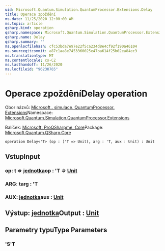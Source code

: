 ```yaml
---
uid: Microsoft.Quantum.Simulation.QuantumProcessor.Extensions.Delay
title: Operace zpoždění
ms.date: 11/25/2020 12:00:00 AM
ms.topic: article
qsharp.kind: operation
qsharp.namespace: Microsoft.Quantum.Simulation.QuantumProcessor.Extensions
qsharp.name: Delay
qsharp.summary: ''
ms.openlocfilehash: cfc53bda7e97e22f5ca234d8e4cf92f190a46104
ms.sourcegitcommit: a87c1aa8e7453360025e47ba614f25b02ea84ec3
ms.translationtype: MT
ms.contentlocale: cs-CZ
ms.lasthandoff: 11/26/2020
ms.locfileid: "96230765"
---
```

# <a name="delay-operation"></a><span data-ttu-id="bfaa6-102">Operace zpoždění</span><span class="sxs-lookup"><span data-stu-id="bfaa6-102">Delay operation</span></span>

<span data-ttu-id="bfaa6-103">Obor názvů: [Microsoft.. simulace. QuantumProcessor. Extensions](xref:Microsoft.Quantum.Simulation.QuantumProcessor.Extensions)</span><span class="sxs-lookup"><span data-stu-id="bfaa6-103">Namespace: [Microsoft.Quantum.Simulation.QuantumProcessor.Extensions](xref:Microsoft.Quantum.Simulation.QuantumProcessor.Extensions)</span></span>

<span data-ttu-id="bfaa6-104">Balíček: [Microsoft. ProQSharpme. Core](https://nuget.org/packages/Microsoft.Quantum.QSharp.Core)</span><span class="sxs-lookup"><span data-stu-id="bfaa6-104">Package: [Microsoft.Quantum.QSharp.Core](https://nuget.org/packages/Microsoft.Quantum.QSharp.Core)</span></span>




```qsharp
operation Delay<'T> (op : ('T => Unit), arg : 'T, aux : Unit) : Unit
```


## <a name="input"></a><span data-ttu-id="bfaa6-105">Vstup</span><span class="sxs-lookup"><span data-stu-id="bfaa6-105">Input</span></span>

### <a name="op--t--unit"></a><span data-ttu-id="bfaa6-106">op: t => [jednotka](xref:microsoft.quantum.lang-ref.unit)</span><span class="sxs-lookup"><span data-stu-id="bfaa6-106">op : 'T => [Unit](xref:microsoft.quantum.lang-ref.unit)</span></span> 




### <a name="arg--t"></a><span data-ttu-id="bfaa6-107">ARG: t</span><span class="sxs-lookup"><span data-stu-id="bfaa6-107">arg : 'T</span></span>




### <a name="aux--unit"></a><span data-ttu-id="bfaa6-108">AUX: [jednotka](xref:microsoft.quantum.lang-ref.unit)</span><span class="sxs-lookup"><span data-stu-id="bfaa6-108">aux : [Unit](xref:microsoft.quantum.lang-ref.unit)</span></span>





## <a name="output--unit"></a><span data-ttu-id="bfaa6-109">Výstup: [jednotka](xref:microsoft.quantum.lang-ref.unit)</span><span class="sxs-lookup"><span data-stu-id="bfaa6-109">Output : [Unit](xref:microsoft.quantum.lang-ref.unit)</span></span>



## <a name="type-parameters"></a><span data-ttu-id="bfaa6-110">Parametry typu</span><span class="sxs-lookup"><span data-stu-id="bfaa6-110">Type Parameters</span></span>

### <a name="t"></a><span data-ttu-id="bfaa6-111">'S</span><span class="sxs-lookup"><span data-stu-id="bfaa6-111">'T</span></span>

